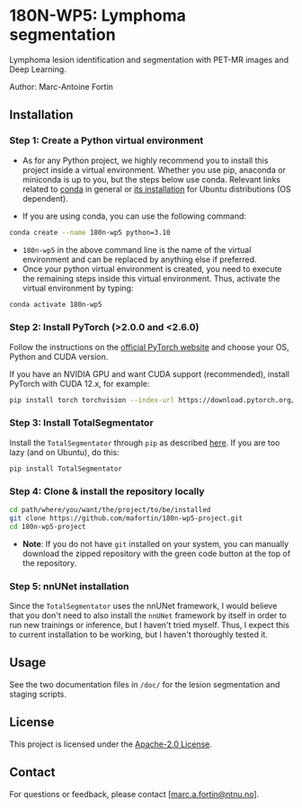 # 180N-WP5: Lymphoma segmentation

Lymphoma lesion identification and segmentation with PET-MR images and Deep Learning.

Author: Marc-Antoine Fortin


## Installation

### Step 1: Create a Python virtual environment

- As for any Python project, we highly recommend you to install this project inside a virtual environment. Whether you use pip, anaconda or miniconda is up to you, but the steps below use conda. Relevant links related to [conda](https://uoa-eresearch.github.io/eresearch-cookbook/recipe/2014/11/20/conda/) in general or [its installation](https://docs.conda.io/projects/conda/en/stable/user-guide/install/linux.html) for Ubuntu distributions (OS dependent).

- If you are using conda, you can use the following command: 
```bash
conda create --name 180n-wp5 python=3.10 
```
- `180n-wp5` in the above command line is the name of the virtual environment and can be replaced by anything else if preferred.
- Once your python virtual environment is created, you need to execute the remaining steps inside this virtual environment. Thus, activate the virtual environment by typing:

```bash
conda activate 180n-wp5
```

### Step 2: Install PyTorch (>2.0.0 and <2.6.0)

Follow the instructions on the [official PyTorch website](https://pytorch.org/get-started/locally/) and choose your OS, Python and CUDA version.

If you have an NVIDIA GPU and want CUDA support (recommended), install PyTorch with CUDA 12.x, for example:

```bash
pip install torch torchvision --index-url https://download.pytorch.org/whl/cu121
```

### Step 3: Install TotalSegmentator

Install the `TotalSegmentator` through `pip` as described [here](https://github.com/wasserth/TotalSegmentator/tree/master?tab=readme-ov-file#installation). If you are too lazy (and on Ubuntu), do this:

```
pip install TotalSegmentator
```

### Step 4: Clone & install the repository locally

```bash
cd path/where/you/want/the/project/to/be/installed
git clone https://github.com/mafortin/180n-wp5-project.git
cd 180n-wp5-project
```

- **Note**: If you do not have `git` installed on your system, you can manually download the zipped repository with the green code button at the top of the repository.


### Step 5: nnUNet installation

Since the `TotalSegmentator` uses the nnUNet framework, I would believe that you don't need to also install the `nnUNet` framework by itself in order to run new trainings or inference, but I haven't tried myself. Thus, I expect this to current installation to be working, but I haven't thoroughly tested it. 

## Usage

See the two documentation files in `/doc/` for the lesion segmentation and staging scripts.


## License

This project is licensed under the [Apache-2.0 License](http://www.apache.org/licenses/).

## Contact

For questions or feedback, please contact [marc.a.fortin@ntnu.no].
